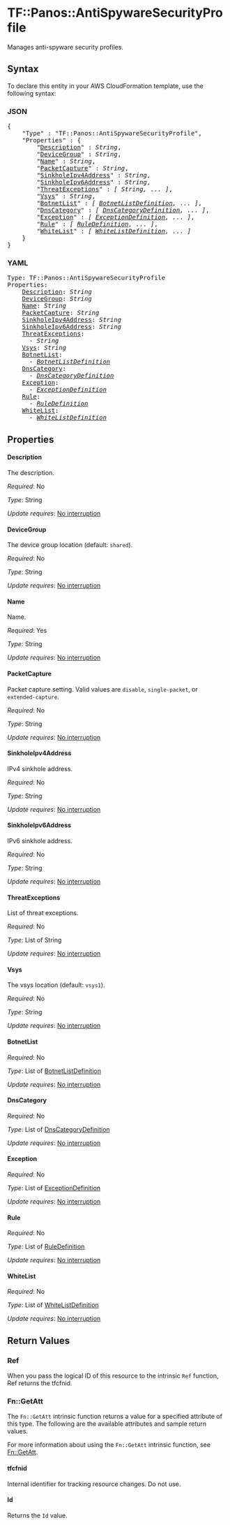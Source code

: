 # TF::Panos::AntiSpywareSecurityProfile

Manages anti-spyware security profiles.

## Syntax

To declare this entity in your AWS CloudFormation template, use the following syntax:

### JSON

<pre>
{
    "Type" : "TF::Panos::AntiSpywareSecurityProfile",
    "Properties" : {
        "<a href="#description" title="Description">Description</a>" : <i>String</i>,
        "<a href="#devicegroup" title="DeviceGroup">DeviceGroup</a>" : <i>String</i>,
        "<a href="#name" title="Name">Name</a>" : <i>String</i>,
        "<a href="#packetcapture" title="PacketCapture">PacketCapture</a>" : <i>String</i>,
        "<a href="#sinkholeipv4address" title="SinkholeIpv4Address">SinkholeIpv4Address</a>" : <i>String</i>,
        "<a href="#sinkholeipv6address" title="SinkholeIpv6Address">SinkholeIpv6Address</a>" : <i>String</i>,
        "<a href="#threatexceptions" title="ThreatExceptions">ThreatExceptions</a>" : <i>[ String, ... ]</i>,
        "<a href="#vsys" title="Vsys">Vsys</a>" : <i>String</i>,
        "<a href="#botnetlist" title="BotnetList">BotnetList</a>" : <i>[ <a href="botnetlistdefinition.md">BotnetListDefinition</a>, ... ]</i>,
        "<a href="#dnscategory" title="DnsCategory">DnsCategory</a>" : <i>[ <a href="dnscategorydefinition.md">DnsCategoryDefinition</a>, ... ]</i>,
        "<a href="#exception" title="Exception">Exception</a>" : <i>[ <a href="exceptiondefinition.md">ExceptionDefinition</a>, ... ]</i>,
        "<a href="#rule" title="Rule">Rule</a>" : <i>[ <a href="ruledefinition.md">RuleDefinition</a>, ... ]</i>,
        "<a href="#whitelist" title="WhiteList">WhiteList</a>" : <i>[ <a href="whitelistdefinition.md">WhiteListDefinition</a>, ... ]</i>
    }
}
</pre>

### YAML

<pre>
Type: TF::Panos::AntiSpywareSecurityProfile
Properties:
    <a href="#description" title="Description">Description</a>: <i>String</i>
    <a href="#devicegroup" title="DeviceGroup">DeviceGroup</a>: <i>String</i>
    <a href="#name" title="Name">Name</a>: <i>String</i>
    <a href="#packetcapture" title="PacketCapture">PacketCapture</a>: <i>String</i>
    <a href="#sinkholeipv4address" title="SinkholeIpv4Address">SinkholeIpv4Address</a>: <i>String</i>
    <a href="#sinkholeipv6address" title="SinkholeIpv6Address">SinkholeIpv6Address</a>: <i>String</i>
    <a href="#threatexceptions" title="ThreatExceptions">ThreatExceptions</a>: <i>
      - String</i>
    <a href="#vsys" title="Vsys">Vsys</a>: <i>String</i>
    <a href="#botnetlist" title="BotnetList">BotnetList</a>: <i>
      - <a href="botnetlistdefinition.md">BotnetListDefinition</a></i>
    <a href="#dnscategory" title="DnsCategory">DnsCategory</a>: <i>
      - <a href="dnscategorydefinition.md">DnsCategoryDefinition</a></i>
    <a href="#exception" title="Exception">Exception</a>: <i>
      - <a href="exceptiondefinition.md">ExceptionDefinition</a></i>
    <a href="#rule" title="Rule">Rule</a>: <i>
      - <a href="ruledefinition.md">RuleDefinition</a></i>
    <a href="#whitelist" title="WhiteList">WhiteList</a>: <i>
      - <a href="whitelistdefinition.md">WhiteListDefinition</a></i>
</pre>

## Properties

#### Description

The description.

_Required_: No

_Type_: String

_Update requires_: [No interruption](https://docs.aws.amazon.com/AWSCloudFormation/latest/UserGuide/using-cfn-updating-stacks-update-behaviors.html#update-no-interrupt)

#### DeviceGroup

The device group location (default: `shared`).

_Required_: No

_Type_: String

_Update requires_: [No interruption](https://docs.aws.amazon.com/AWSCloudFormation/latest/UserGuide/using-cfn-updating-stacks-update-behaviors.html#update-no-interrupt)

#### Name

Name.

_Required_: Yes

_Type_: String

_Update requires_: [No interruption](https://docs.aws.amazon.com/AWSCloudFormation/latest/UserGuide/using-cfn-updating-stacks-update-behaviors.html#update-no-interrupt)

#### PacketCapture

Packet capture setting.  Valid values
are `disable`, `single-packet`, or `extended-capture`.

_Required_: No

_Type_: String

_Update requires_: [No interruption](https://docs.aws.amazon.com/AWSCloudFormation/latest/UserGuide/using-cfn-updating-stacks-update-behaviors.html#update-no-interrupt)

#### SinkholeIpv4Address

IPv4 sinkhole address.

_Required_: No

_Type_: String

_Update requires_: [No interruption](https://docs.aws.amazon.com/AWSCloudFormation/latest/UserGuide/using-cfn-updating-stacks-update-behaviors.html#update-no-interrupt)

#### SinkholeIpv6Address

IPv6 sinkhole address.

_Required_: No

_Type_: String

_Update requires_: [No interruption](https://docs.aws.amazon.com/AWSCloudFormation/latest/UserGuide/using-cfn-updating-stacks-update-behaviors.html#update-no-interrupt)

#### ThreatExceptions

List of threat exceptions.

_Required_: No

_Type_: List of String

_Update requires_: [No interruption](https://docs.aws.amazon.com/AWSCloudFormation/latest/UserGuide/using-cfn-updating-stacks-update-behaviors.html#update-no-interrupt)

#### Vsys

The vsys location (default: `vsys1`).

_Required_: No

_Type_: String

_Update requires_: [No interruption](https://docs.aws.amazon.com/AWSCloudFormation/latest/UserGuide/using-cfn-updating-stacks-update-behaviors.html#update-no-interrupt)

#### BotnetList

_Required_: No

_Type_: List of <a href="botnetlistdefinition.md">BotnetListDefinition</a>

_Update requires_: [No interruption](https://docs.aws.amazon.com/AWSCloudFormation/latest/UserGuide/using-cfn-updating-stacks-update-behaviors.html#update-no-interrupt)

#### DnsCategory

_Required_: No

_Type_: List of <a href="dnscategorydefinition.md">DnsCategoryDefinition</a>

_Update requires_: [No interruption](https://docs.aws.amazon.com/AWSCloudFormation/latest/UserGuide/using-cfn-updating-stacks-update-behaviors.html#update-no-interrupt)

#### Exception

_Required_: No

_Type_: List of <a href="exceptiondefinition.md">ExceptionDefinition</a>

_Update requires_: [No interruption](https://docs.aws.amazon.com/AWSCloudFormation/latest/UserGuide/using-cfn-updating-stacks-update-behaviors.html#update-no-interrupt)

#### Rule

_Required_: No

_Type_: List of <a href="ruledefinition.md">RuleDefinition</a>

_Update requires_: [No interruption](https://docs.aws.amazon.com/AWSCloudFormation/latest/UserGuide/using-cfn-updating-stacks-update-behaviors.html#update-no-interrupt)

#### WhiteList

_Required_: No

_Type_: List of <a href="whitelistdefinition.md">WhiteListDefinition</a>

_Update requires_: [No interruption](https://docs.aws.amazon.com/AWSCloudFormation/latest/UserGuide/using-cfn-updating-stacks-update-behaviors.html#update-no-interrupt)

## Return Values

### Ref

When you pass the logical ID of this resource to the intrinsic `Ref` function, Ref returns the tfcfnid.

### Fn::GetAtt

The `Fn::GetAtt` intrinsic function returns a value for a specified attribute of this type. The following are the available attributes and sample return values.

For more information about using the `Fn::GetAtt` intrinsic function, see [Fn::GetAtt](https://docs.aws.amazon.com/AWSCloudFormation/latest/UserGuide/intrinsic-function-reference-getatt.html).

#### tfcfnid

Internal identifier for tracking resource changes. Do not use.

#### Id

Returns the <code>Id</code> value.

